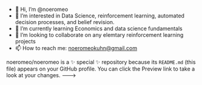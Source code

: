 - 👋 Hi, I’m @noeromeo
- 👀 I’m interested in Data Science, reinforcement learning, automated decision processes, and belief revision. 
- 🌱 I’m currently learning Economics and data science fundamentals
- 💞️ I’m looking to collaborate on any elemtary reinforcement learning projects
- 📫 How to reach me: noeromeokuhn@gmail.com


noeromeo/noeromeo is a ✨ special ✨ repository because its `README.md` (this file) appears on your GitHub profile.
You can click the Preview link to take a look at your changes.
--->
